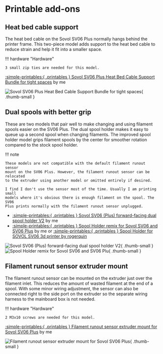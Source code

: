 # Printable add-ons

## Heat bed cable support

The heat bed cable on the Sovol SV06 Plus normally hangs behind the printer
frame. This two-piece model adds support to the heat bed cable to reduce strain
and help it fit into a smaller space.

!!! hardware "Hardware"

    3 small zip ties are needed for this model.

[:simple-printables:{ .printables } Sovol SV06 Plus Heat Bed Cable Support Bundle for tight spaces][heat-bed-cable-support] by me

![Sovol SV06 Plus Heat Bed Cable Support Bundle for tight spaces][photo-heat-bed-cable-support]{ .thumb-small }

## Dual spools with better grip

These are two models that pair well to make changing and using filament spools
easier on the SV06 Plus. The dual spool holder makes it easy to queue up a
second spool when changing filaments. The improved spool holder model grips
filament spools by the center for smoother rotation compared to the stock spool
holder.

!!! note

    These models are not compatible with the default filament runout sensor
    mount on the SV06 Plus. However, the filament runout sensor can be relocated
    to the extruder using another model or omitted entirely if desired.

    I find I don't use the sensor most of the time. Usually I am printing small
    models where it's obvious there is enough filament on the spool. The SV06
    Plus prints normally with the filament runout sensor unplugged.

* [:simple-printables:{ .printables } Sovol SV06 (Plus) forward-facing dual spool holder V2][dual-spool-holder] by me
* [:simple-printables:{ .printables } Spool Holder remix for Sovol SV06 and SV06 Plus][spool-holder-remix] by me
  or [:simple-printables:{ .printables } Spool Holder for SOVOL SV06 3d printer by rogerquin][rogerquin-spool-holder]

![Sovol SV06 (Plus) forward-facing dual spool holder V2][photo-dual-spool-holder]{ .thumb-small }
![Spool Holder remix for Sovol SV06 and SV06 Plu][photo-spool-holder-remix]{ .thumb-small }

## Filament runout sensor extruder mount

The filament runout sensor can be mounted on the extruder just over the filament
inlet. This reduces the amount of wasted filament at the end of a spool. With
some minor wiring adjustment, the sensor can also be connected right to the side
port on the extruder so the separate wiring harness to the mainboard box is not
needed.

!!! hardware "Hardware"

    2 M3x10 screws are needed for this model.

[:simple-printables:{ .printables } Filament runout sensor extruder mount for Sovol SV06 Plus][runout-sensor-mount] by me

![Filament runout sensor extruder mount for Sovol SV06 Plus][photo-runout-sensor-mount]{ .thumb-small }


[dual-spool-holder]: https://www.printables.com/model/669121
[heat-bed-cable-support]: https://www.printables.com/model/584534
[photo-dual-spool-holder]: https://raw.githubusercontent.com/smkent/monoscad/main/sovol-sv06-plus/dual-spool-holder/images/publish/photo-spools-front.jpg
[photo-heat-bed-cable-support]: https://raw.githubusercontent.com/smkent/monoscad/main/sovol-sv06-plus/heat-bed-cable-support/images/publish/v2-photo1.jpg
[photo-runout-sensor-mount]: https://raw.githubusercontent.com/smkent/monoscad/main/sovol-sv06-plus/extruder-runout-mount/images/publish/photo1.jpg
[photo-spool-holder-remix]: https://raw.githubusercontent.com/smkent/monoscad/main/sovol-sv06-plus/spool-holder-remix/images/readme/spin-video.gif
[rogerquin-spool-holder]: https://www.printables.com/model/409684-spool-holder-for-sovol-sv06-3d-printer
[runout-sensor-mount]: https://www.printables.com/model/669108
[spool-holder-remix]: https://www.printables.com/model/669125
